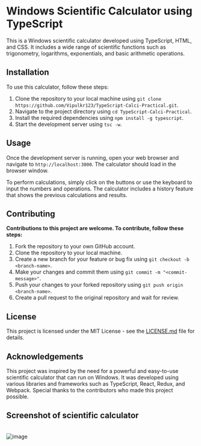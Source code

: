 # Windows Scientific Calculator using TypeScript

This is a Windows scientific calculator developed using TypeScript, HTML, and CSS. It includes a wide range of scientific functions such as trigonometry, logarithms, exponentials, and basic arithmetic operations.

## Installation

To use this calculator, follow these steps:

1. Clone the repository to your local machine using `git clone https://github.com/Vipulkr123/TypeScript-Calci-Practical.git`.
2. Navigate to the project directory using `cd TypeScript-Calci-Practical`.
3. Install the required dependencies using `npm install -g typescript`.
4. Start the development server using `tsc -w`.

## Usage

Once the development server is running, open your web browser and navigate to `http://localhost:3000`. The calculator should load in the browser window.

To perform calculations, simply click on the buttons or use the keyboard to input the numbers and operations. The calculator includes a history feature that shows the previous calculations and results.

## Contributing

**Contributions to this project are welcome. To contribute, follow these steps:**

1. Fork the repository to your own GitHub account.
2. Clone the repository to your local machine.
3. Create a new branch for your feature or bug fix using `git checkout -b <branch-name>`.
4. Make your changes and commit them using `git commit -m "<commit-message>"`.
5. Push your changes to your forked repository using `git push origin <branch-name>`.
6. Create a pull request to the original repository and wait for review.

## License

This project is licensed under the MIT License - see the [LICENSE.md](LICENSE.md) file for details.

## Acknowledgements

This project was inspired by the need for a powerful and easy-to-use scientific calculator that can run on Windows. It was developed using various libraries and frameworks such as TypeScript, React, Redux, and Webpack. Special thanks to the contributors who made this project possible.

## Screenshot of scientific calculator

<br>![image](https://user-images.githubusercontent.com/125361611/229029710-8f14cfcc-1e6a-4fc6-ac4f-93d1597dac28.png)





